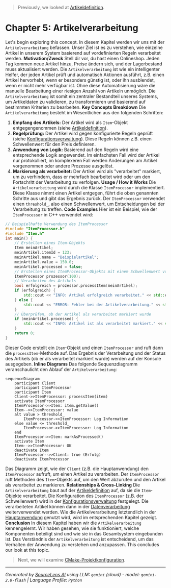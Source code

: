 > Previously, we looked at [Artikeldefinition](01_artikeldefinition.md).

# Chapter 5: Artikelverarbeitung
Let's begin exploring this concept. In diesem Kapitel werden wir uns mit der `Artikelverarbeitung` befassen. Unser Ziel ist es zu verstehen, wie einzelne Artikel in unserem System basierend auf vordefinierten Regeln verarbeitet werden.
**Motivation/Zweck**
Stell dir vor, du hast einen Onlineshop. Jeden Tag kommen neue Artikel hinzu, Preise ändern sich, und der Lagerbestand muss aktualisiert werden. Die `Artikelverarbeitung` ist wie ein intelligenter Helfer, der jeden Artikel prüft und automatisch Aktionen ausführt, z.B. einen Artikel hervorhebt, wenn er besonders günstig ist, oder ihn ausblendet, wenn er nicht mehr verfügbar ist. Ohne diese Automatisierung wäre die manuelle Bearbeitung einer riesigen Anzahl von Artikeln unmöglich. Die `Artikelverarbeitung` ist somit ein zentraler Bestandteil unseres Systems, um Artikeldaten zu validieren, zu transformieren und basierend auf bestimmten Kriterien zu bearbeiten.
**Key Concepts Breakdown**
Die `Artikelverarbeitung` besteht im Wesentlichen aus den folgenden Schritten:
1.  **Empfang des Artikels:** Der Artikel wird als `Item`-Objekt entgegengenommen (siehe [Artikeldefinition](02_artikeldefinition.md)).
2.  **Regelprüfung:** Der Artikel wird gegen konfigurierte Regeln geprüft (siehe [Konfigurationsverwaltung](03_konfigurationsverwaltung.md)). Diese Regeln können z.B. einen Schwellenwert für den Preis definieren.
3.  **Anwendung von Logik:** Basierend auf den Regeln wird eine entsprechende Logik angewendet. Im einfachsten Fall wird der Artikel nur protokolliert, im komplexeren Fall werden Änderungen am Artikel vorgenommen oder andere Prozesse ausgelöst.
4.  **Markierung als verarbeitet:** Der Artikel wird als "verarbeitet" markiert, um zu verhindern, dass er mehrfach bearbeitet wird oder um den Fortschritt der Verarbeitung zu verfolgen.
**Usage / How it Works**
Die `Artikelverarbeitung` wird durch die Klasse `ItemProcessor` implementiert. Diese Klasse nimmt einen Artikel entgegen, führt die oben genannten Schritte aus und gibt das Ergebnis zurück. Der `ItemProcessor` verwendet einen `threshold_`, also einen Schwellenwert, um Entscheidungen bei der Verarbeitung zu treffen.
**Code Examples**
Hier ist ein Beispiel, wie der `ItemProcessor` in C++ verwendet wird:
```cpp
// Beispielhafte Verwendung des ItemProcessor
#include "ItemProcessor.h"
#include "Item.h"
int main() {
    // Erstellen eines Item-Objekts
    Item meinArtikel;
    meinArtikel.itemId = 123;
    meinArtikel.name = "Beispielartikel";
    meinArtikel.value = 150.0;
    meinArtikel.processed = false;
    // Erstellen eines ItemProcessor-Objekts mit einem Schwellenwert von 100
    ItemProcessor prozessor(100);
    // Verarbeiten des Artikels
    bool erfolgreich = prozessor.processItem(meinArtikel);
    if (erfolgreich) {
        std::cout << "INFO: Artikel erfolgreich verarbeitet." << std::endl;
    } else {
        std::cout << "ERROR: Fehler bei der Artikelverarbeitung." << std::endl;
    }
    // Überprüfen, ob der Artikel als verarbeitet markiert wurde
    if (meinArtikel.processed) {
        std::cout << "INFO: Artikel ist als verarbeitet markiert." << std::endl;
    }
    return 0;
}
```
Dieser Code erstellt ein `Item`-Objekt und einen `ItemProcessor` und ruft dann die `processItem`-Methode auf. Das Ergebnis der Verarbeitung und der Status des Artikels (ob er als verarbeitet markiert wurde) werden auf der Konsole ausgegeben.
**Inline Diagrams**
Das folgende Sequenzdiagramm veranschaulicht den Ablauf der `Artikelverarbeitung`:
```mermaid
sequenceDiagram
    participant Client
    participant ItemProcessor
    participant Item
    Client->>ItemProcessor: processItem(item)
    activate ItemProcessor
    ItemProcessor->>Item: item.getValue()
    Item-->>ItemProcessor: value
    alt value > threshold_
        ItemProcessor->>ItemProcessor: Log Information
    else value <= threshold_
        ItemProcessor->>ItemProcessor: Log Information
    end
    ItemProcessor->>Item: markAsProcessed()
    activate Item
    Item-->>ItemProcessor: OK
    deactivate Item
    ItemProcessor-->>Client: true (Erfolg)
    deactivate ItemProcessor
```
Das Diagramm zeigt, wie der `Client` (z.B. die Hauptanwendung) den `ItemProcessor` aufruft, um einen Artikel zu verarbeiten. Der `ItemProcessor` ruft Methoden des `Item`-Objekts auf, um den Wert abzurufen und den Artikel als verarbeitet zu markieren.
**Relationships & Cross-Linking**
Die `Artikelverarbeitung` baut auf der [Artikeldefinition](02_artikeldefinition.md) auf, da sie die `Item`-Objekte verarbeitet. Die Konfiguration des `ItemProcessor` (z.B. der Schwellenwert) wird in der [Konfigurationsverwaltung](03_konfigurationsverwaltung.md) festgelegt. Die verarbeiteten Artikel können dann in der [Datenverarbeitung](04_datenverarbeitung.md) weiterverwendet werden. Wie die Artikelverarbeitung letztendlich in der [Hauptanwendung](06_hauptanwendung.md) genutzt wird, wird im entsprechenden Kapitel gezeigt.
**Conclusion**
In diesem Kapitel haben wir die `Artikelverarbeitung` kennengelernt. Wir haben gesehen, wie sie funktioniert, welche Komponenten beteiligt sind und wie sie in das Gesamtsystem eingebunden ist. Das Verständnis der `Artikelverarbeitung` ist entscheidend, um das Verhalten der Anwendung zu verstehen und anzupassen.
This concludes our look at this topic.

> Next, we will examine [CMake-Projektkonfiguration](03_cmake-projektkonfiguration.md).


---

*Generated by [SourceLens AI](https://github.com/openXFlow/sourceLensAI) using LLM: `gemini` (cloud) - model: `gemini-2.0-flash` | Language Profile: `Python`*